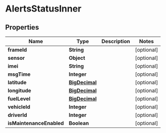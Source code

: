 # AlertsStatusInner

## Properties
Name | Type | Description | Notes
------------ | ------------- | ------------- | -------------
**frameId** | **String** |  |  [optional]
**sensor** | **Object** |  |  [optional]
**imei** | **String** |  |  [optional]
**msgTime** | **Integer** |  |  [optional]
**latitude** | [**BigDecimal**](BigDecimal.md) |  |  [optional]
**longitude** | [**BigDecimal**](BigDecimal.md) |  |  [optional]
**fuelLevel** | [**BigDecimal**](BigDecimal.md) |  |  [optional]
**vehicleId** | **Integer** |  |  [optional]
**driverId** | **Integer** |  |  [optional]
**isMaintenanceEnabled** | **Boolean** |  |  [optional]
